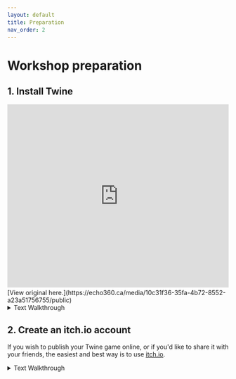 ```yaml
---
layout: default
title: Preparation
nav_order: 2
---
```

<!-- 
(OPTIONAL) This will be the page going over any installation or registration requirements.
Add, edit, or remove any content below for the workshop in question. 
-->

# Workshop preparation 

<!-- 
Seperate preparation into account creation, file downloads, and software downloads.
However, you can format this as you wish.
An example is provided below.
-->
## 1. Install Twine

<iframe height="416" width="100%" allowfullscreen frameborder=0 src="https://echo360.ca/media/10c31f36-35fa-4b72-8552-a23a51756755/public"></iframe>
[View original here.](https://echo360.ca/media/10c31f36-35fa-4b72-8552-a23a51756755/public)

<details markdown="1">
<summary>Text Walkthrough</summary>
- Navigate to <https://twinery.org/>.
- Select `Download desktop app`. The desktop app of Twine has some additional features that aren't available in the browser version.
<img width="100%" alt="twine homepage" src="assets/img/prep1.png" style="border: solid 2px black">
- Go to the latest release and download Twine for your operating system.
<img width="100%" alt="twine github download page" src="assets/img/prep2.png" style="border: solid 2px black">
- Follow the instructions in the installation wizard.
</details>

## 2. Create an itch.io account

If you wish to publish your Twine game online, or if you'd like to share it with your friends, the easiest and best way is to use [itch.io](https://itch.io).

<details markdown="1">
<summary>Text Walkthrough</summary>
- Navigate to [itch.io](https://itch.io).
- Click on the `Register` button at the top right of the page.
<img width="100%" alt="itch.io registration button" src="assets/img/prep3.png" style="border: solid 2px black">
- After registering, sign in to your account.
</details>
